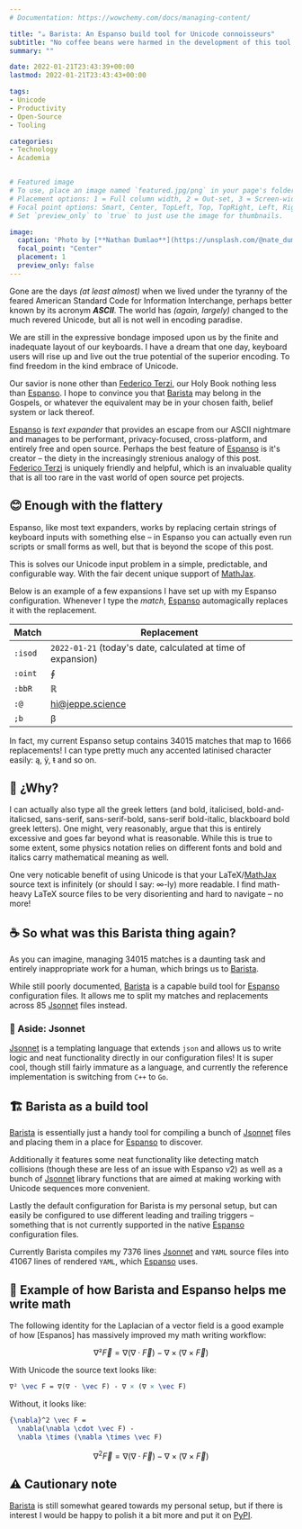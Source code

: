 ```yaml
---
# Documentation: https://wowchemy.com/docs/managing-content/

title: "☕ Barista: An Espanso build tool for Unicode connoisseurs"
subtitle: "No coffee beans were harmed in the development of this tool."
summary: ""

date: 2022-01-21T23:43:39+00:00
lastmod: 2022-01-21T23:43:43+00:00

tags:
- Unicode
- Productivity
- Open-Source
- Tooling

categories:
- Technology
- Academia


# Featured image
# To use, place an image named `featured.jpg/png` in your page's folder.
# Placement options: 1 = Full column width, 2 = Out-set, 3 = Screen-width
# Focal point options: Smart, Center, TopLeft, Top, TopRight, Left, Right, BottomLeft, Bottom, BottomRight
# Set `preview_only` to `true` to just use the image for thumbnails.

image:
  caption: 'Photo by [**Nathan Dumlao**](https://unsplash.com/@nate_dumlao)'
  focal_point: "Center"
  placement: 1
  preview_only: false
---
```


Gone are the days _(at least almost)_ when we lived under the tyranny of the feared
American Standard Code for Information Interchange, perhaps better known by its acronym ___ASCII___.
The world has _(again, largely)_ changed to the much revered Unicode,
but all is not well in encoding paradise.

We are still in the expressive bondage imposed upon us by the finite and inadequate layout of
our keyboards. I have a dream that one day, keyboard users will rise up and
live out the true potential of the superior encoding. To find freedom in the kind embrace of Unicode.

Our savior is none other than [Federico Terzi], our Holy Book nothing less than [Espanso].
I hope to convince you that [Barista] may belong in the Gospels,
or whatever the equivalent may be in your chosen faith, belief system or lack thereof.

[Espanso] is _text expander_ that provides an escape from our ASCII nightmare and manages
to be performant, privacy-focused, cross-platform, and entirely free and open source.
Perhaps the best feature of [Espanso] is it's creator – the diety in the increasingly strenious
analogy of this post. [Federico Terzi] is uniquely friendly and helpful, which is an invaluable
quality that is all too rare in the vast world of open source pet projects.

## 😊 Enough with the flattery

Espanso, like most text expanders, works by replacing certain strings of keyboard
inputs with something else – in Espanso you can actually even run scripts or small forms as well,
but that is beyond the scope of this post.

This is solves our Unicode input problem in a simple, predictable, and configurable way.
With the fair decent unique support of [MathJax].

Below is an example of a few expansions I have set up with my Espanso configuration.
Whenever I type the _match_, [Espanso] automagically replaces it with the replacement.

<!-- markdownlint-disable no-space-in-code Spaces inside code span elements -->
| Match    | Replacement                                                  |
| -------- | ------------------------------------------------------------ |
| `:isod ` | `2022-01-21` (today's date, calculated at time of expansion) |
| `:oint ` | ∮                                                            |
| `:bbR `  | ℝ                                                            |
| `:@ `    | hi@jeppe.science                                             |
| `;b `    | β                                             |
<!-- markdownlint-enable no-space-in-code Spaces inside code span elements -->

In fact, my current Espanso setup contains 34015 matches that map to 1666 replacements!
I can type pretty much any accented latinised character easily: ą, ÿ, ŧ and so on.

## 🤔 ¿Why?

I can actually also type all the greek letters (and bold, italicised, bold-and-italicsed, sans-serif, sans-serif-bold, sans-serif bold-italic, blackboard bold greek letters).
One might, very reasonably, argue that this is entirely excessive and goes far beyond what is reasonable.
While this is true to some extent, some physics notation relies on different fonts and bold and italics carry mathematical meaning as well.

One very noticable benefit of using Unicode is that your LaTeX/[MathJax]
source text is infinitely (or should I say: ∞-ly) more readable.
I find math-heavy LaTeX source files to be very disorienting and hard to navigate – no more!

## ☕ So what was this Barista thing again?

As you can imagine, managing 34015 matches is a daunting task and entirely
inappropriate work for a human, which brings us to [Barista].

While still poorly documented, [Barista] is a capable build tool for [Espanso]
configuration files. It allows me to split my matches and replacements across
85 [Jsonnet] files instead.

### 🎺 Aside: Jsonnet

[Jsonnet] is a templating language that extends `json` and allows us to
write logic and neat functionality directly in our configuration files!
It is super cool, though still fairly immature as a language, and currently
the reference implementation is switching from `C++` to `Go`.

## 🏗 Barista as a build tool

[Barista] is essentially just a handy tool for compiling a bunch of [Jsonnet] files
and placing them in a place for [Espanso] to discover.

Additionally it features some neat functionality like detecting match collisions
(though these are less of an issue with Espanso v2) as well as
a bunch of [Jsonnet] library functions that are aimed at making working with
Unicode sequences more convenient.

Lastly the default configuration for Barista is my personal setup,
but can easily be configured to use different leading and trailing triggers –
something that is not currently supported in the native [Espanso] configuration files.

Currently Barista compiles my 7376 lines [Jsonnet] and `YAML` source files into 41067 lines of rendered `YAML`,
which [Espanso] uses.

## 💃 Example of how Barista and Espanso helps me write math

The following identity for the Laplacian of a vector field is a good example of
how [Espanos] has massively improved my math writing workflow:

$$
∇² \vec F = ∇(∇ ⋅ \vec F) - ∇ × (∇ × \vec F)
$$

With Unicode the source text looks like:

```latex
∇² \vec F = ∇(∇ ⋅ \vec F) - ∇ × (∇ × \vec F)
```

Without, it looks like:

```latex
{\nabla}^2 \vec F =
  \nabla(\nabla \cdot \vec F) -
  \nabla \times (\nabla \times \vec F)
```

$$
{\nabla}^2 \vec F =
  \nabla(\nabla \cdot \vec F) -
  \nabla \times (\nabla \times \vec F)
$$

## ⚠ Cautionary note

[Barista] is still somewhat geared towards my personal setup, but if there is
interest I would be happy to polish it a bit more and put it on [PyPI].

[Federico Terzi]: https://federicoterzi.com/
[Espanso]: https://espanso.org/
[MathJax]: https://www.mathjax.org/
[Barista]: https://github.com/JeppeKlitgaard/barista
[Jsonnet]: https://jsonnet.org/
[PyPI]: https://pypi.org/
